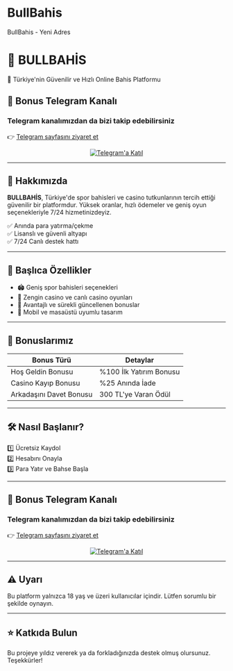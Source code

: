 # BullBahis
BullBahis - Yeni Adres

# 🐂 BULLBAHİS

🎯 Türkiye'nin Güvenilir ve Hızlı Online Bahis Platformu

<!-- TELEGRAM VE İLETİŞİM -->
<h2>📲 Bonus Telegram Kanalı</h2>
<h3>Telegram kanalımızdan da bizi takip edebilirsiniz</h3>
<p>
  👉 <a href="https://t.me/+yG5pKfqA0RtkMjY0">Telegram sayfasını ziyaret et</a>
</p>
<p align="center">
  <a href="https://t.me/+yG5pKfqA0RtkMjY0">
    <img src="https://resmim.net/cdn/2025/06/20/TtdcDh.png" alt="Telegram'a Katıl" />
  </a>
</p>

---

## 📌 Hakkımızda

**BULLBAHİS**, Türkiye'de spor bahisleri ve casino tutkunlarının tercih ettiği güvenilir bir platformdur. Yüksek oranlar, hızlı ödemeler ve geniş oyun seçenekleriyle 7/24 hizmetinizdeyiz.

✅ Anında para yatırma/çekme  
✅ Lisanslı ve güvenli altyapı  
✅ 7/24 Canlı destek hattı

---

## 🚀 Başlıca Özellikler

- 🏟️ Geniş spor bahisleri seçenekleri
- 🎰 Zengin casino ve canlı casino oyunları
- 💸 Avantajlı ve sürekli güncellenen bonuslar
- 📱 Mobil ve masaüstü uyumlu tasarım

---

## 🎁 Bonuslarımız

| Bonus Türü              | Detaylar                            |
|--------------------------|-------------------------------------|
| Hoş Geldin Bonusu        | %100 İlk Yatırım Bonusu             |
| Casino Kayıp Bonusu      | %25 Anında İade                     |
| Arkadaşını Davet Bonusu  | 300 TL'ye Varan Ödül                |

---

## 🛠️ Nasıl Başlanır?

1️⃣ Ücretsiz Kaydol  
2️⃣ Hesabını Onayla  
3️⃣ Para Yatır ve Bahse Başla  


---

<!-- TELEGRAM VE İLETİŞİM -->
<h2>📲 Bonus Telegram Kanalı</h2>
<h3>Telegram kanalımızdan da bizi takip edebilirsiniz</h3>
<p>
  👉 <a href="https://t.me/+yG5pKfqA0RtkMjY0">Telegram sayfasını ziyaret et</a>
</p>
<p align="center">
  <a href="https://t.me/+yG5pKfqA0RtkMjY0">
    <img src="https://resmim.net/cdn/2025/06/20/TtdcDh.png" alt="Telegram'a Katıl" />
  </a>
</p>

---

## ⚠️ Uyarı

Bu platform yalnızca 18 yaş ve üzeri kullanıcılar içindir. Lütfen sorumlu bir şekilde oynayın.

---

## ⭐ Katkıda Bulun

Bu projeye yıldız vererek ya da forkladığınızda destek olmuş olursunuz. Teşekkürler!
